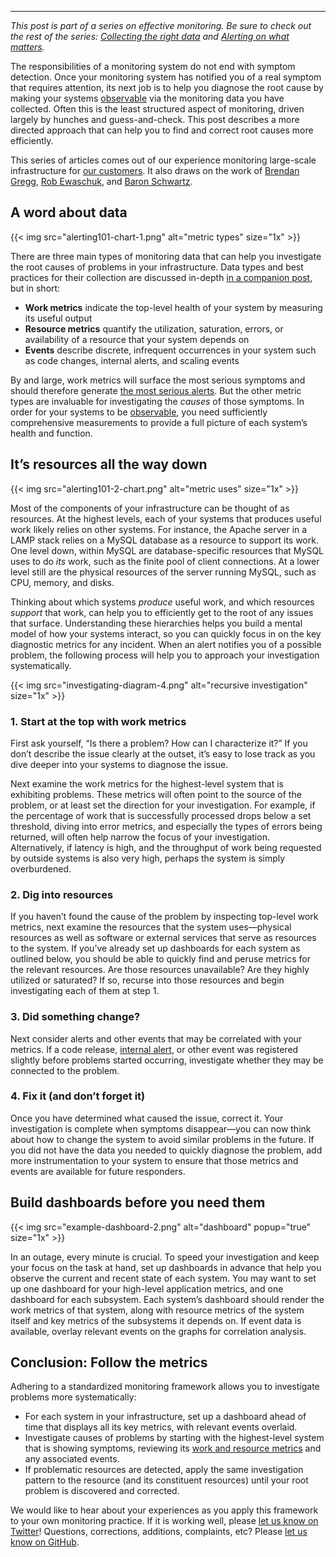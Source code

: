 ---

*This post is part of a series on effective monitoring. Be sure to check out the rest of the series: [Collecting the right data](/blog/monitoring-101-collecting-data/) and [Alerting on what matters](/blog/monitoring-101-alerting/).*

The responsibilities of a monitoring system do not end with symptom detection. Once your monitoring system has notified you of a real symptom that requires attention, its next job is to help you diagnose the root cause by making your systems [observable](https://en.wikipedia.org/wiki/Observability) via the monitoring data you have collected. Often this is the least structured aspect of monitoring, driven largely by hunches and guess-and-check. This post describes a more directed approach that can help you to find and correct root causes more efficiently.

This series of articles comes out of our experience monitoring large-scale infrastructure for [our customers](https://www.datadoghq.com/customers/). It also draws on the work of [Brendan Gregg](http://dtdg.co/use-method), [Rob Ewaschuk](http://dtdg.co/philosophy-alerting), and [Baron Schwartz](http://dtdg.co/metrics-attention).



## A word about data

{{< img src="alerting101-chart-1.png" alt="metric types" size="1x" >}}

There are three main types of monitoring data that can help you investigate the root causes of problems in your infrastructure. Data types and best practices for their collection are discussed in-depth [in a companion post](https://www.datadoghq.com/blog/monitoring-101-collecting-data/), but in short:

-   **Work metrics** indicate the top-level health of your system by measuring its useful output
-   **Resource metrics** quantify the utilization, saturation, errors, or availability of a resource that your system depends on
-   **Events** describe discrete, infrequent occurrences in your system such as code changes, internal alerts, and scaling events


By and large, work metrics will surface the most serious symptoms and should therefore generate [the most serious alerts](https://www.datadoghq.com/blog/monitoring-101-alerting/#page-on-symptoms). But the other metric types are invaluable for investigating the *causes* of those symptoms. In order for your systems to be [observable](https://en.wikipedia.org/wiki/Observability), you need sufficiently comprehensive measurements to provide a full picture of each system’s health and function.


## It’s resources all the way down

{{< img src="alerting101-2-chart.png" alt="metric uses" size="1x" >}}

Most of the components of your infrastructure can be thought of as resources. At the highest levels, each of your systems that produces useful work likely relies on other systems. For instance, the Apache server in a LAMP stack relies on a MySQL database as a resource to support its work. One level down, within MySQL are database-specific resources that MySQL uses to do *its* work, such as the finite pool of client connections. At a lower level still are the physical resources of the server running MySQL, such as CPU, memory, and disks.

Thinking about which systems *produce* useful work, and which resources *support* that work, can help you to efficiently get to the root of any issues that surface. Understanding these hierarchies helps you build a mental model of how your systems interact, so you can quickly focus in on the key diagnostic metrics for any incident. When an alert notifies you of a possible problem, the following process will help you to approach your investigation systematically.

{{< img src="investigating-diagram-4.png" alt="recursive investigation" size="1x" >}}


### 1. Start at the top with work metrics
First ask yourself, “Is there a problem? How can I characterize it?” If you don’t describe the issue clearly at the outset, it’s easy to lose track as you dive deeper into your systems to diagnose the issue.

Next examine the work metrics for the highest-level system that is exhibiting problems. These metrics will often point to the source of the problem, or at least set the direction for your investigation. For example, if the percentage of work that is successfully processed drops below a set threshold, diving into error metrics, and especially the types of errors being returned, will often help narrow the focus of your investigation. Alternatively, if latency is high, and the throughput of work being requested by outside systems is also very high, perhaps the system is simply overburdened.

### 2. Dig into resources
If you haven’t found the cause of the problem by inspecting top-level work metrics, next examine the resources that the system uses—physical resources as well as software or external services that serve as resources to the system. If you’ve already set up dashboards for each system as outlined below, you should be able to quickly find and peruse metrics for the relevant resources. Are those resources unavailable? Are they highly utilized or saturated? If so, recurse into those resources and begin investigating each of them at step 1.

### 3. Did something change?
Next consider alerts and other events that may be correlated with your metrics. If a code release, [internal alert](https://www.datadoghq.com/blog/monitoring-101-alerting/#levels-of-urgency), or other event was registered slightly before problems started occurring, investigate whether they may be connected to the problem.

### 4. Fix it (and don’t forget it)
Once you have determined what caused the issue, correct it. Your investigation is complete when symptoms disappear—you can now think about how to change the system to avoid similar problems in the future. If you did not have the data you needed to quickly diagnose the problem, add more instrumentation to your system to ensure that those metrics and events are available for future responders.


## Build dashboards before you need them

{{< img src="example-dashboard-2.png" alt="dashboard" popup="true" size="1x" >}}

In an outage, every minute is crucial. To speed your investigation and keep your focus on the task at hand, set up dashboards in advance that help you observe the current and recent state of each system. You may want to set up one dashboard for your high-level application metrics, and one dashboard for each subsystem. Each system’s dashboard should render the work metrics of that system, along with resource metrics of the system itself and key metrics of the subsystems it depends on. If event data is available, overlay relevant events on the graphs for correlation analysis.

## Conclusion: Follow the metrics

Adhering to a standardized monitoring framework allows you to investigate problems more systematically:

-   For each system in your infrastructure, set up a dashboard ahead of time that displays all its key metrics, with relevant events overlaid.
-   Investigate causes of problems by starting with the highest-level system that is showing symptoms, reviewing its [work and resource metrics](https://www.datadoghq.com/blog/monitoring-101-collecting-data/#metrics) and any associated events.
-   If problematic resources are detected, apply the same investigation pattern to the resource (and its constituent resources) until your root problem is discovered and corrected.

We would like to hear about your experiences as you apply this framework to your own monitoring practice. If it is working well, please [let us know on Twitter](https://twitter.com/datadoghq)! Questions, corrections, additions, complaints, etc? Please [let us know on GitHub](https://github.com/DataDog/the-monitor/blob/master/monitoring-101/monitoring_101_investigating_performance_issues.md).
